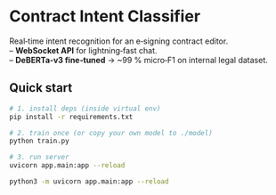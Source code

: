 # Contract Intent Classifier
Real‑time intent recognition for an e‑signing contract editor.  
– **WebSocket API** for lightning‑fast chat.  
– **DeBERTa‑v3 fine‑tuned** → ~99 % micro‑F1 on internal legal dataset.

## Quick start
```bash
# 1. install deps (inside virtual env)
pip install -r requirements.txt

# 2. train once (or copy your own model to ./model)
python train.py

# 3. run server
uvicorn app.main:app --reload

python3 -m uvicorn app.main:app --reload
